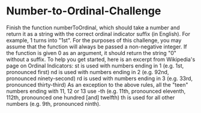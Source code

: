 # Number-to-Ordinal-Challenge
Finish the function numberToOrdinal, which should take a number and return it as a string with the correct ordinal indicator suffix (in English). For example, 1 turns into "1st". For the purposes of this challenge, you may assume that the function will always be passed a non-negative integer. If the function is given 0 as an argument, it should return the string "0" without a suffix.  To help you get started, here is an excerpt from Wikipedia's page on Ordinal Indicators: st is used with numbers ending in 1 (e.g. 1st, pronounced first) nd is used with numbers ending in 2 (e.g. 92nd, pronounced ninety-second) rd is used with numbers ending in 3 (e.g. 33rd, pronounced thirty-third) As an exception to the above rules, all the "teen" numbers ending with 11, 12 or 13 use -th (e.g. 11th, pronounced eleventh, 112th, pronounced one hundred [and] twelfth) th is used for all other numbers (e.g. 9th, pronounced ninth).
